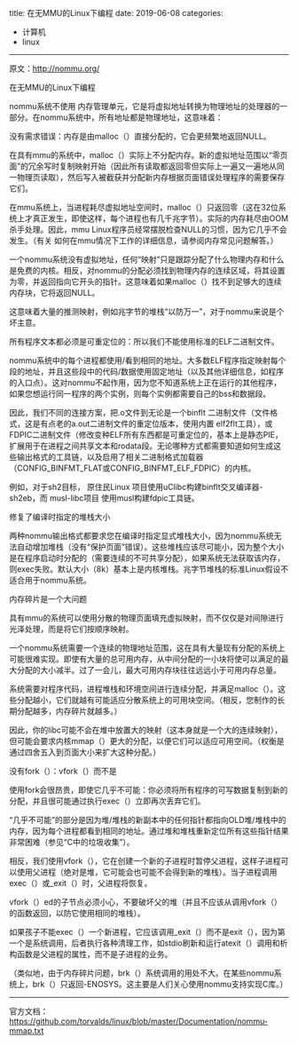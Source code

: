 title: 在无MMU的Linux下编程
date: 2019-06-08
categories:
- 计算机
- linux



---

原文：http://nommu.org/

在无MMU的Linux下编程

nommu系统不使用 内存管理单元，它是将虚拟地址转换为物理地址的处理器的一部分。在nommu系统中，所有地址都是物理地址，这意味着：

没有需求错误：内存是由malloc（）直接分配的，它会更频繁地返回NULL。

在具有mmu的系统中，malloc（）实际上不分配内存。新的虚拟地址范围以“零页面”的冗余写时复制映射开始（因此所有读取都返回零但实际上一遍又一遍地从同一物理页读取），然后写入被截获并分配新内存根据页面错误处理程序的需要保存它们。

在mmu系统上，当进程耗尽虚拟地址空间时，malloc（）只返回零（这在32位系统上才真正发生，即使这样，每个进程也有几千兆字节）。实际的内存耗尽由OOM杀手处理。因此，mmu Linux程序员经常摆脱检查NULL的习惯，因为它几乎不会发生。（有关 如何在mmu情况下工作的详细信息，请参阅内存常见问题解答。）

一个nommu系统没有虚拟地址，任何“映射”只是跟踪分配了什么物理内存和什么是免费的内核。相反，对nommu的分配必须找到物理内存的连续区域，将其设置为零，并返回指向它开头的指针。这意味着如果malloc（）找不到足够大的连续内存块，它将返回NULL。

这意味着大量的推测映射，例如兆字节的堆栈“以防万一”，对于nommu来说是个坏主意。

所有程序文本都必须是可重定位的：所以我们不能使用标准的ELF二进制文件。

nommu系统中的每个进程都使用/看到相同的地址。大多数ELF程序指定映射每个段的地址，并且这些段中的代码/数据使用固定地址（以及其他详细信息，如程序的入口点）。这对nommu不起作用，因为您不知道系统上正在运行的其他程序，如果您想运行同一程序的两个实例，则每个实例都需要自己的bss和数据段。

因此，我们不同的连接方案，把.o文件到无论是一个binflt 二进制文件（文件格式，这是有点老的a.out二进制文件的重定位版本，使用内置 elf2flt工具），或FDPIC二进制文件（修改变种ELF所有东西都是可重定位的，基本上是静态PIE，扩展用于在进程之间共享文本和rodata段。无论哪种方式都需要知道如何生成这些输出格式的工具链，以及启用了相关二进制格式加载器（CONFIG_BINFMT_FLAT或CONFIG_BINFMT_ELF_FDPIC）的内核。

例如，对于sh2目标， 原住民Linux 项目使用uClibc构建binflt交叉编译器-sh2eb，而 musl-libc项目 使用musl构建fdpic工具链。

修复了编译时指定的堆栈大小

两种nommu输出格式都要求您在编译时指定显式堆栈大小，因为nommu系统无法自动增加堆栈（没有“保护页面”错误）。这些堆栈应该尽可能小，因为整个大小是在程序启动时分配的（需要连续的不可共享分配），如果系统无法获取该内存，则exec失败。默认大小（8k）基本上是内核堆栈。兆字节堆栈的标准Linux假设不适合用于nommu系统。

内存碎片是一个大问题

具有mmu的系统可以使用分散的物理页面填充虚拟映射，而不仅仅是对间隙进行光泽处理，而是将它们按顺序映射。

一个nommu系统需要一个连续的物理地址范围，这在具有大量现有分配的系统上可能很难实现。即使有大量的总可用内存，从中间分配的一小块将使可以满足的最大分配的大小减半。过了一会儿，最大可用内存块往往远远小于可用内存总量。

系统需要对程序代码，进程堆栈和环境空间进行连续分配，并满足malloc（）。这些分配越小，它们就越有可能适应分散系统上的可用块空间。（相反，您制作的长期分配越多，内存碎片就越多。）

因此，你的libc可能不会在堆中放置大的映射（这本身就是一个大的连续映射），但可能会要求内核mmap（）更大的分配，以便它们可以适应可用空间。（权衡是通过四舍五入到页面大小来扩大这种分配。）

没有fork（）：vfork（）而不是

使用fork会很昂贵，即使它几乎不可能：你必须将所有程序的可写数据复制到新的分配，并且很可能通过执行exec（）立即再次丢弃它们。

“几乎不可能”的部分是因为堆/堆栈的新副本中的任何指针都指向OLD堆/堆栈中的内存，因为每个进程都看到相同的地址。通过堆和堆栈重新定位所有这些指针结果非常困难（参见“C中的垃圾收集”）。

相反，我们使用vfork（），它在创建一个新的子进程时暂停父进程，这样子进程可以使用父进程（绝对是堆，它可能会也可能不会得到新的堆栈）。当子进程调用exec（）或_exit（）时，父进程将恢复。

vfork（）ed的子节点必须小心，不要破坏父的堆（并且不应该从调用vfork（）的函数返回，以防它使用相同的堆栈）。

如果孩子不能exec（）一个新进程，它应该调用_exit（）而不是exit（），因为第一个是系统调用，后者执行各种清理工作，如stdio刷新和运行atexit（）调用和析构函数是父进程的属性，而不是子进程的业务。

（类似地，由于内存碎片问题，brk（）系统调用的用处不大。在某些nommu系统上，brk（）只返回-ENOSYS。这主要是人们关心使用nommu支持实现C库。）


---

官方文档：https://github.com/torvalds/linux/blob/master/Documentation/nommu-mmap.txt

